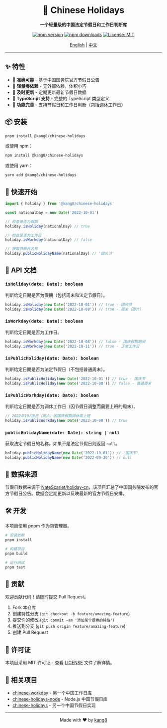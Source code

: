 <div align="center">

# 🎊 Chinese Holidays

**一个轻量级的中国法定节假日和工作日判断库**

[![npm version](https://img.shields.io/npm/v/@kang8/chinese-holidays.svg)](https://www.npmjs.com/package/@kang8/chinese-holidays)
[![npm downloads](https://img.shields.io/npm/dm/@kang8/chinese-holidays.svg)](https://www.npmjs.com/package/@kang8/chinese-holidays)
[![License: MIT](https://img.shields.io/badge/License-MIT-blue.svg)](https://opensource.org/licenses/MIT)

[English](README.md) | [中文](#)

</div>

---

## ✨ 特性

- 🎯 **准确可靠** - 基于中国国务院官方节假日公告
- 🚀 **轻量零依赖** - 无外部依赖，体积小巧
- 📅 **及时更新** - 定期更新最新节假日数据
- 💪 **TypeScript 支持** - 完整的 TypeScript 类型定义
- 🔄 **功能完善** - 支持节假日和工作日判断（包括调休工作日）

## 📦 安装

```sh
pnpm install @kang8/chinese-holidays
```

或使用 npm：

```sh
npm install @kang8/chinese-holidays
```

或使用 yarn：

```sh
yarn add @kang8/chinese-holidays
```

## 🚀 快速开始

```js
import { holiday } from '@kang8/chinese-holidays'

const nationalDay = new Date('2022-10-01')

// 检查是否为假期
holiday.isHoliday(nationalDay) // true

// 检查是否为工作日
holiday.isWorkday(nationalDay) // false

// 获取节假日名称
holiday.publicHolidayName(nationalDay) // '国庆节'
```

## 📖 API 文档

### `isHoliday(date: Date): boolean`

判断给定日期是否为假期（包括周末和法定节假日）。

```js
holiday.isHoliday(new Date('2022-10-01')) // true - 国庆节
holiday.isHoliday(new Date('2022-10-08')) // true - 周末（周六）
```

### `isWorkday(date: Date): boolean`

判断给定日期是否为工作日。

```js
holiday.isWorkday(new Date('2022-10-08')) // false - 国庆假期期间
holiday.isWorkday(new Date('2022-10-11')) // true - 正常工作日
```

### `isPublicHoliday(date: Date): boolean`

判断给定日期是否为法定节假日（不包括普通周末）。

```js
holiday.isPublicHoliday(new Date('2022-10-01')) // true - 国庆节
holiday.isPublicHoliday(new Date('2022-10-08')) // false - 普通周末
```

### `isPublicWorkday(date: Date): boolean`

判断给定日期是否为调休工作日（因节假日调整而需要上班的周末）。

```js
// 2022年10月8日（周六）因国庆假期调休需上班
holiday.isPublicWorkday(new Date('2022-10-08')) // true
```

### `publicHolidayName(date: Date): string | null`

获取法定节假日的名称。如果不是法定节假日则返回 `null`。

```js
holiday.publicHolidayName(new Date('2022-10-01')) // '国庆节'
holiday.publicHolidayName(new Date('2022-09-30')) // null
```

## 📅 数据来源

节假日数据来源于 [NateScarlet/holiday-cn](https://github.com/NateScarlet/holiday-cn)，该项目汇总了中国国务院发布的官方节假日公告。数据会定期更新以反映最新的官方节假日安排。

## 🛠️ 开发

本项目使用 pnpm 作为包管理器。

```sh
# 安装依赖
pnpm install

# 构建项目
pnpm build

# 运行测试
pnpm test
```

## 🤝 贡献

欢迎贡献代码！请随时提交 Pull Request。

1. Fork 本仓库
2. 创建特性分支 (`git checkout -b feature/amazing-feature`)
3. 提交你的修改 (`git commit -am '添加某个很棒的特性'`)
4. 推送到分支 (`git push origin feature/amazing-feature`)
5. 创建 Pull Request

## 📄 许可证

本项目采用 MIT 许可证 - 查看 [LICENSE](LICENSE) 文件了解详情。

## 🔗 相关项目

- [chinese-workday](https://github.com/yize/chinese-workday) - 另一个中国工作日库
- [chinese-holidays-node](https://github.com/bastengao/chinese-holidays-node) - Node.js 中国节假日库
- [chinese-holidays](https://github.com/MrSeaWave/chinese-holidays) - 另一个中国节假日实现

---

<div align="center">
Made with ❤️ by <a href="https://github.com/kang8">kang8</a>
</div>

